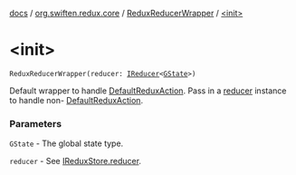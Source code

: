 [docs](../../index.md) / [org.swiften.redux.core](../index.md) / [ReduxReducerWrapper](index.md) / [&lt;init&gt;](./-init-.md)

# &lt;init&gt;

`ReduxReducerWrapper(reducer: `[`IReducer`](../-i-reducer.md)`<`[`GState`](index.md#GState)`>)`

Default wrapper to handle [DefaultReduxAction](../-default-redux-action/index.md). Pass in a [reducer](reducer.md) instance to handle non-
[DefaultReduxAction](../-default-redux-action/index.md).

### Parameters

`GState` - The global state type.

`reducer` - See [IReduxStore.reducer](../-i-reducer-provider/reducer.md).